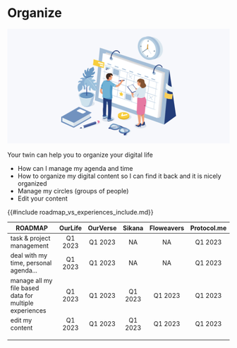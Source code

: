 # Organize

![](img/organie.png)  

Your twin can help you to organize your digital life

- How can I manage my agenda and time
- How to organize my digital content so I can find it back and it is nicely organized
- Manage my circles (groups of people)
- Edit your content



{{#include roadmap_vs_experiences_include.md}}

| **ROADMAP**                                            | OurLife | OurVerse | Sikana  | Floweavers | Protocol.me |
| ------------------------------------------------------ | :-----: | :------: | :-----: | :--------: | :---------: |
| task & project management                              | Q1 2023 | Q1 2023  |   NA    |     NA     |   Q1 2023   |
| deal with my time, personal agenda...                  | Q1 2023 | Q1 2023  |   NA    |     NA     |   Q1 2023   |
| manage all my file based data for multiple experiences | Q1 2023 | Q1 2023  | Q1 2023 |  Q1 2023   |   Q1 2023   |
| edit my content                                        | Q1 2023 | Q1 2023  | Q1 2023 |  Q1 2023   |   Q1 2023   |
|                                                        |         |          |         |            |             |
|                                                        |         |          |         |            |             |
|                                                        |         |          |         |            |             |